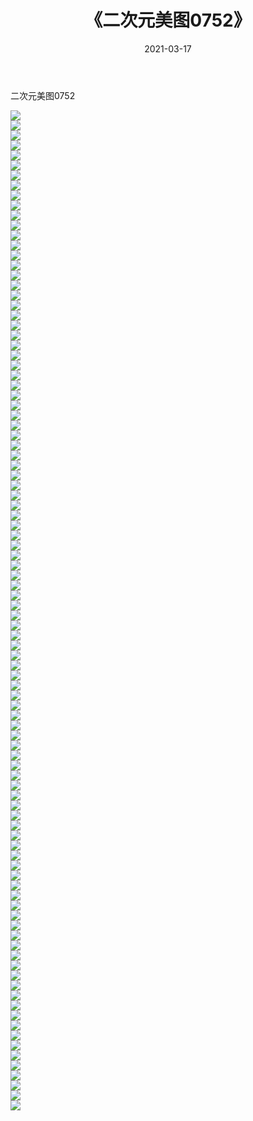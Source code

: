 ﻿---
layout: post
title:  《二次元美图0752》
date:   2021-03-17
img: http://imgx.orgx.ga/二次元/2021/二次元美图0752/000.jpg
categories: [美女, 清纯, 唯美]
---

二次元美图0752

 ![](http://imgx.orgx.ga/二次元/2021/二次元美图0752/001.png) <br>![](http://imgx.orgx.ga/二次元/2021/二次元美图0752/002.png) <br>![](http://imgx.orgx.ga/二次元/2021/二次元美图0752/003.png) <br>![](http://imgx.orgx.ga/二次元/2021/二次元美图0752/004.png) <br>![](http://imgx.orgx.ga/二次元/2021/二次元美图0752/005.png) <br>![](http://imgx.orgx.ga/二次元/2021/二次元美图0752/006.png) <br>![](http://imgx.orgx.ga/二次元/2021/二次元美图0752/007.png) <br>![](http://imgx.orgx.ga/二次元/2021/二次元美图0752/008.png) <br>![](http://imgx.orgx.ga/二次元/2021/二次元美图0752/009.png) <br>![](http://imgx.orgx.ga/二次元/2021/二次元美图0752/010.png) <br>![](http://imgx.orgx.ga/二次元/2021/二次元美图0752/011.png) <br>![](http://imgx.orgx.ga/二次元/2021/二次元美图0752/012.png) <br>![](http://imgx.orgx.ga/二次元/2021/二次元美图0752/013.png) <br>![](http://imgx.orgx.ga/二次元/2021/二次元美图0752/014.png) <br>![](http://imgx.orgx.ga/二次元/2021/二次元美图0752/015.png) <br>![](http://imgx.orgx.ga/二次元/2021/二次元美图0752/016.png) <br>![](http://imgx.orgx.ga/二次元/2021/二次元美图0752/017.png) <br>![](http://imgx.orgx.ga/二次元/2021/二次元美图0752/018.png) <br>![](http://imgx.orgx.ga/二次元/2021/二次元美图0752/019.png) <br>![](http://imgx.orgx.ga/二次元/2021/二次元美图0752/020.png) <br>![](http://imgx.orgx.ga/二次元/2021/二次元美图0752/021.png) <br>![](http://imgx.orgx.ga/二次元/2021/二次元美图0752/022.png) <br>![](http://imgx.orgx.ga/二次元/2021/二次元美图0752/023.png) <br>![](http://imgx.orgx.ga/二次元/2021/二次元美图0752/024.png) <br>![](http://imgx.orgx.ga/二次元/2021/二次元美图0752/025.png) <br>![](http://imgx.orgx.ga/二次元/2021/二次元美图0752/026.png) <br>![](http://imgx.orgx.ga/二次元/2021/二次元美图0752/027.png) <br>![](http://imgx.orgx.ga/二次元/2021/二次元美图0752/028.png) <br>![](http://imgx.orgx.ga/二次元/2021/二次元美图0752/029.png) <br>![](http://imgx.orgx.ga/二次元/2021/二次元美图0752/030.png) <br>![](http://imgx.orgx.ga/二次元/2021/二次元美图0752/031.png) <br>![](http://imgx.orgx.ga/二次元/2021/二次元美图0752/032.png) <br>![](http://imgx.orgx.ga/二次元/2021/二次元美图0752/033.png) <br>![](http://imgx.orgx.ga/二次元/2021/二次元美图0752/034.png) <br>![](http://imgx.orgx.ga/二次元/2021/二次元美图0752/035.png) <br>![](http://imgx.orgx.ga/二次元/2021/二次元美图0752/036.png) <br>![](http://imgx.orgx.ga/二次元/2021/二次元美图0752/037.png) <br>![](http://imgx.orgx.ga/二次元/2021/二次元美图0752/038.png) <br>![](http://imgx.orgx.ga/二次元/2021/二次元美图0752/039.png) <br>![](http://imgx.orgx.ga/二次元/2021/二次元美图0752/040.png) <br>![](http://imgx.orgx.ga/二次元/2021/二次元美图0752/041.png) <br>![](http://imgx.orgx.ga/二次元/2021/二次元美图0752/042.png) <br>![](http://imgx.orgx.ga/二次元/2021/二次元美图0752/043.png) <br>![](http://imgx.orgx.ga/二次元/2021/二次元美图0752/044.png) <br>![](http://imgx.orgx.ga/二次元/2021/二次元美图0752/045.png) <br>![](http://imgx.orgx.ga/二次元/2021/二次元美图0752/046.png) <br>![](http://imgx.orgx.ga/二次元/2021/二次元美图0752/047.png) <br>![](http://imgx.orgx.ga/二次元/2021/二次元美图0752/048.png) <br>![](http://imgx.orgx.ga/二次元/2021/二次元美图0752/049.png) <br>![](http://imgx.orgx.ga/二次元/2021/二次元美图0752/050.png) <br>![](http://imgx.orgx.ga/二次元/2021/二次元美图0752/051.png) <br>![](http://imgx.orgx.ga/二次元/2021/二次元美图0752/052.png) <br>![](http://imgx.orgx.ga/二次元/2021/二次元美图0752/053.png) <br>![](http://imgx.orgx.ga/二次元/2021/二次元美图0752/054.png) <br>![](http://imgx.orgx.ga/二次元/2021/二次元美图0752/055.png) <br>![](http://imgx.orgx.ga/二次元/2021/二次元美图0752/056.png) <br>![](http://imgx.orgx.ga/二次元/2021/二次元美图0752/057.png) <br>![](http://imgx.orgx.ga/二次元/2021/二次元美图0752/058.png) <br>![](http://imgx.orgx.ga/二次元/2021/二次元美图0752/059.png) <br>![](http://imgx.orgx.ga/二次元/2021/二次元美图0752/060.png) <br>![](http://imgx.orgx.ga/二次元/2021/二次元美图0752/061.png) <br>![](http://imgx.orgx.ga/二次元/2021/二次元美图0752/062.png) <br>![](http://imgx.orgx.ga/二次元/2021/二次元美图0752/063.png) <br>![](http://imgx.orgx.ga/二次元/2021/二次元美图0752/064.png) <br>![](http://imgx.orgx.ga/二次元/2021/二次元美图0752/065.png) <br>![](http://imgx.orgx.ga/二次元/2021/二次元美图0752/066.png) <br>![](http://imgx.orgx.ga/二次元/2021/二次元美图0752/067.png) <br>![](http://imgx.orgx.ga/二次元/2021/二次元美图0752/068.png) <br>![](http://imgx.orgx.ga/二次元/2021/二次元美图0752/069.png) <br>![](http://imgx.orgx.ga/二次元/2021/二次元美图0752/070.png) <br>![](http://imgx.orgx.ga/二次元/2021/二次元美图0752/071.png) <br>![](http://imgx.orgx.ga/二次元/2021/二次元美图0752/072.png) <br>![](http://imgx.orgx.ga/二次元/2021/二次元美图0752/073.png) <br>![](http://imgx.orgx.ga/二次元/2021/二次元美图0752/074.png) <br>![](http://imgx.orgx.ga/二次元/2021/二次元美图0752/075.png) <br>![](http://imgx.orgx.ga/二次元/2021/二次元美图0752/076.png) <br>![](http://imgx.orgx.ga/二次元/2021/二次元美图0752/077.png) <br>![](http://imgx.orgx.ga/二次元/2021/二次元美图0752/078.png) <br>![](http://imgx.orgx.ga/二次元/2021/二次元美图0752/079.png) <br>![](http://imgx.orgx.ga/二次元/2021/二次元美图0752/080.png) <br>![](http://imgx.orgx.ga/二次元/2021/二次元美图0752/081.png) <br>![](http://imgx.orgx.ga/二次元/2021/二次元美图0752/082.png) <br>![](http://imgx.orgx.ga/二次元/2021/二次元美图0752/083.png) <br>![](http://imgx.orgx.ga/二次元/2021/二次元美图0752/084.png) <br>![](http://imgx.orgx.ga/二次元/2021/二次元美图0752/085.png) <br>![](http://imgx.orgx.ga/二次元/2021/二次元美图0752/086.png) <br>![](http://imgx.orgx.ga/二次元/2021/二次元美图0752/087.png) <br>![](http://imgx.orgx.ga/二次元/2021/二次元美图0752/088.png) <br>![](http://imgx.orgx.ga/二次元/2021/二次元美图0752/089.png) <br>![](http://imgx.orgx.ga/二次元/2021/二次元美图0752/090.png) <br>![](http://imgx.orgx.ga/二次元/2021/二次元美图0752/091.png) <br>![](http://imgx.orgx.ga/二次元/2021/二次元美图0752/092.png) <br>![](http://imgx.orgx.ga/二次元/2021/二次元美图0752/093.png) <br>![](http://imgx.orgx.ga/二次元/2021/二次元美图0752/094.png) <br>![](http://imgx.orgx.ga/二次元/2021/二次元美图0752/095.png) <br>![](http://imgx.orgx.ga/二次元/2021/二次元美图0752/096.png) <br>![](http://imgx.orgx.ga/二次元/2021/二次元美图0752/097.png) <br>![](http://imgx.orgx.ga/二次元/2021/二次元美图0752/098.png) <br>![](http://imgx.orgx.ga/二次元/2021/二次元美图0752/099.png) <br>![](http://imgx.orgx.ga/二次元/2021/二次元美图0752/100.png) <br>